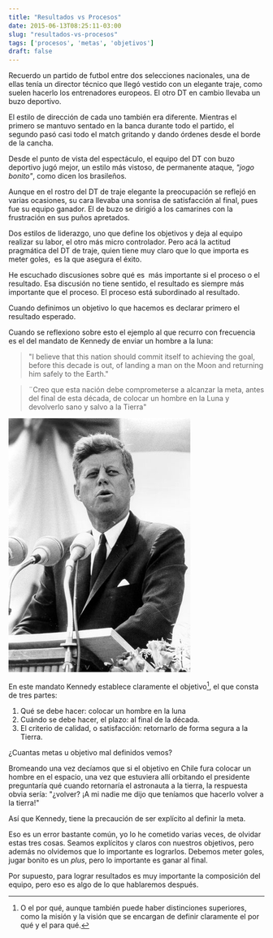 ```yaml
---
title: "Resultados vs Procesos"
date: 2015-06-13T08:25:11-03:00
slug: "resultados-vs-procesos"
tags: ['procesos', 'metas', 'objetivos']
draft: false
---
```

Recuerdo un partido de futbol entre dos selecciones nacionales, una de
ellas tenía un director técnico que llegó vestido con un elegante traje,
como suelen hacerlo los entrenadores europeos. El otro DT en cambio
llevaba un buzo deportivo. 

El estilo de dirección de cada uno también era diferente. Mientras el
primero se mantuvo sentado en la banca durante todo el partido, el
segundo pasó casi todo el match gritando y dando órdenes desde el borde
de la cancha. 

Desde el punto de vista del espectáculo, el equipo del DT
con buzo deportivo jugó mejor, un estilo más vistoso, de permanente
ataque, *"jogo bonito"*, como dicen los
brasileños.

Aunque en el rostro del DT de traje elegante la preocupación se reflejó
en varias ocasiones, su cara llevaba una sonrisa de satisfacción al
final, pues fue su equipo ganador. El de buzo se dirigió a los camarines
con la frustración en sus puños apretados.

Dos estilos de liderazgo, uno que define los objetivos y deja al equipo
realizar su labor, el otro más micro controlador. Pero acá
la actitud
pragmática del DT de traje, quien tiene muy claro que lo que importa es
meter goles,  es la que asegura el
éxito.

He escuchado discusiones sobre qué es  más importante si el proceso o
el resultado. Esa discusión no tiene sentido, el resultado es siempre
más importante que el proceso. El proceso está subordinado al
resultado. 

Cuando definimos un objetivo lo que hacemos es declarar primero el
resultado esperado.

Cuando se reflexiono sobre esto el ejemplo al que recurro con
frecuencia es el del mandato de Kennedy de enviar un hombre a la
luna:

> "I believe that this nation should commit itself to achieving the
> goal, before this decade is out, of landing a man on the Moon and
> returning him safely to the Earth."

> ¨Creo que esta nación debe comprometerse a alcanzar la meta, antes del
> final de esta década, de colocar un hombre en la Luna y devolverlo
> sano y salvo a la Tierra"

![Kennedy](discurso.jpg)


En este mandato Kennedy establece claramente el objetivo[^*], el que consta
de tres partes:

1. Qué se debe hacer: colocar un hombre en la luna
2. Cuándo se debe hacer, el plazo: al final de la década.
3. El criterio de calidad, o satisfacción: retornarlo de forma segura a
la Tierra.

¿Cuantas metas u objetivo mal definidos vemos?

Bromeando una vez decíamos que si el objetivo en Chile fura colocar un
hombre en el espacio, una vez que estuviera allí orbitando el presidente
preguntaría qué cuando retornaría el astronauta a la tierra, la
respuesta obvia sería: "¿volver? ¡A mi nadie me dijo que teníamos que
hacerlo volver a la tierra!"

Así que Kennedy, tiene la precaución de ser explícito al definir la
meta.

Eso es un error bastante común, yo lo he cometido varias veces, de
olvidar estas tres cosas. Seamos explícitos y claros con nuestros
objetivos, pero además no olvidemos que lo importante es lograrlos.
Debemos meter goles, jugar bonito es un *plus*, pero lo importante es
ganar al final.

Por supuesto, para lograr resultados es muy importante la composición
del equipo, pero eso es algo de lo que hablaremos
después.

[^*]: O el por qué, aunque también puede haber distinciones superiores,
como la misión y la visión que se encargan de definir claramente el por
qué y el para qué.
